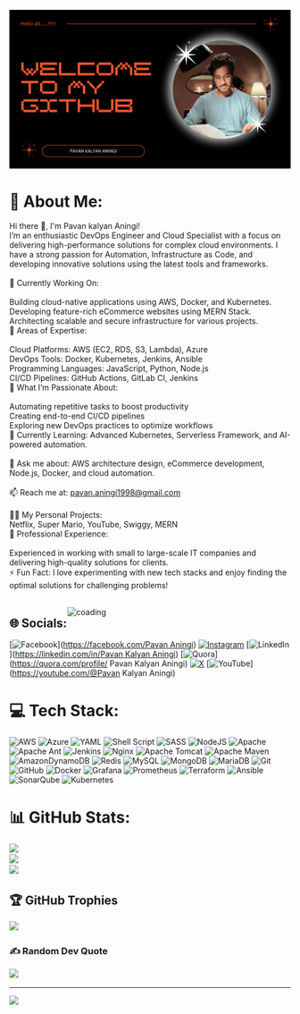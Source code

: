 ![logo](https://github.com/pavananingi/pavananingi/blob/main/Black%20Orange%20Edgy%20Grunge%20Anime%20Game%20Night%20Fandom%20Presentation.png)
# 💫 About Me:
Hi there 👋, I'm Pavan kalyan Aningi!<br>I’m an enthusiastic DevOps Engineer and Cloud Specialist with a focus on delivering high-performance solutions for complex cloud environments. I have a strong passion for Automation, Infrastructure as Code, and developing innovative solutions using the latest tools and frameworks.<br><br>🔭 Currently Working On:<br><br>Building cloud-native applications using AWS, Docker, and Kubernetes.<br>Developing feature-rich eCommerce websites using MERN Stack.<br>Architecting scalable and secure infrastructure for various projects.<br>🌟 Areas of Expertise:<br><br>Cloud Platforms: AWS (EC2, RDS, S3, Lambda), Azure<br>DevOps Tools: Docker, Kubernetes, Jenkins, Ansible<br>Programming Languages: JavaScript, Python, Node.js<br>CI/CD Pipelines: GitHub Actions, GitLab CI, Jenkins<br>🚀 What I’m Passionate About:<br><br>Automating repetitive tasks to boost productivity<br>Creating end-to-end CI/CD pipelines<br>Exploring new DevOps practices to optimize workflows<br>🌱 Currently Learning: Advanced Kubernetes, Serverless Framework, and AI-powered automation.<br><br>💬 Ask me about: AWS architecture design, eCommerce development, Node.js, Docker, and cloud automation.<br><br>📫 Reach me at: pavan.aningi1998@gmail.com<br><br>🧑‍💻 My Personal Projects:<br>Netflix, Super Mario, YouTube, Swiggy, MERN<br>💼 Professional Experience:<br><br>Experienced in working with small to large-scale IT companies and delivering high-quality solutions for clients.<br>⚡ Fun Fact: I love experimenting with new tech stacks and enjoy finding the optimal solutions for challenging problems!<br><br>

<img align="right" alt="coading" width="400" src="https://cdn.dribbble.com/users/720825/screenshots/3253310/slim-jim-_dribbble_-_800x600_.gif">

## 🌐 Socials:
[![Facebook](https://img.shields.io/badge/Facebook-%231877F2.svg?logo=Facebook&logoColor=white)]([https://facebook.com/Pavan Aningi](https://www.facebook.com/profile.php?id=100005783286045&name=xhp_nt__fb__action__open_user)) [![Instagram](https://img.shields.io/badge/Instagram-%23E4405F.svg?logo=Instagram&logoColor=white)](https://instagram.com/pavan_aningi) 
[![LinkedIn](https://www.linkedin.com/in/pavan-kalyan-aningi-60590b299/)]([https://linkedin.com/in/Pavan Kalyan Aningi](https://www.linkedin.com/in/pavan-kalyan-aningi-60590b299/)) [![Quora](https://img.shields.io/badge/Quora-%23B92B27.svg?logo=Quora&logoColor=white)](https://quora.com/profile/ Pavan Kalyan Aningi) [![X](https://img.shields.io/badge/X-black.svg?logo=X&logoColor=white)](https://x.com/@PavanAningi1998) [![YouTube](https://img.shields.io/badge/YouTube-%23FF0000.svg?logo=YouTube&logoColor=white)](https://youtube.com/@Pavan Kalyan Aningi) 

# 💻 Tech Stack:
![AWS](https://img.shields.io/badge/AWS-%23FF9900.svg?style=for-the-badge&logo=amazon-aws&logoColor=white) ![Azure](https://img.shields.io/badge/azure-%230072C6.svg?style=for-the-badge&logo=microsoftazure&logoColor=white) ![YAML](https://img.shields.io/badge/yaml-%23ffffff.svg?style=for-the-badge&logo=yaml&logoColor=151515) ![Shell Script](https://img.shields.io/badge/shell_script-%23121011.svg?style=for-the-badge&logo=gnu-bash&logoColor=white) ![SASS](https://img.shields.io/badge/SASS-hotpink.svg?style=for-the-badge&logo=SASS&logoColor=white) ![NodeJS](https://img.shields.io/badge/node.js-6DA55F?style=for-the-badge&logo=node.js&logoColor=white) ![Apache](https://img.shields.io/badge/apache-%23D42029.svg?style=for-the-badge&logo=apache&logoColor=white) ![Apache Ant](https://img.shields.io/badge/Apache%20Ant-A81C7D?style=for-the-badge&logo=Apache%20Ant&logoColor=white) ![Jenkins](https://img.shields.io/badge/jenkins-%232C5263.svg?style=for-the-badge&logo=jenkins&logoColor=white) ![Nginx](https://img.shields.io/badge/nginx-%23009639.svg?style=for-the-badge&logo=nginx&logoColor=white) ![Apache Tomcat](https://img.shields.io/badge/apache%20tomcat-%23F8DC75.svg?style=for-the-badge&logo=apache-tomcat&logoColor=black) ![Apache Maven](https://img.shields.io/badge/Apache%20Maven-C71A36?style=for-the-badge&logo=Apache%20Maven&logoColor=white) ![AmazonDynamoDB](https://img.shields.io/badge/Amazon%20DynamoDB-4053D6?style=for-the-badge&logo=Amazon%20DynamoDB&logoColor=white) ![Redis](https://img.shields.io/badge/redis-%23DD0031.svg?style=for-the-badge&logo=redis&logoColor=white) ![MySQL](https://img.shields.io/badge/mysql-4479A1.svg?style=for-the-badge&logo=mysql&logoColor=white) ![MongoDB](https://img.shields.io/badge/MongoDB-%234ea94b.svg?style=for-the-badge&logo=mongodb&logoColor=white) ![MariaDB](https://img.shields.io/badge/MariaDB-003545?style=for-the-badge&logo=mariadb&logoColor=white) ![Git](https://img.shields.io/badge/git-%23F05033.svg?style=for-the-badge&logo=git&logoColor=white) ![GitHub](https://img.shields.io/badge/github-%23121011.svg?style=for-the-badge&logo=github&logoColor=white) ![Docker](https://img.shields.io/badge/docker-%230db7ed.svg?style=for-the-badge&logo=docker&logoColor=white) ![Grafana](https://img.shields.io/badge/grafana-%23F46800.svg?style=for-the-badge&logo=grafana&logoColor=white) ![Prometheus](https://img.shields.io/badge/Prometheus-E6522C?style=for-the-badge&logo=Prometheus&logoColor=white) ![Terraform](https://img.shields.io/badge/terraform-%235835CC.svg?style=for-the-badge&logo=terraform&logoColor=white) ![Ansible](https://img.shields.io/badge/ansible-%231A1918.svg?style=for-the-badge&logo=ansible&logoColor=white) ![SonarQube](https://img.shields.io/badge/SonarQube-black?style=for-the-badge&logo=sonarqube&logoColor=4E9BCD) ![Kubernetes](https://img.shields.io/badge/kubernetes-%23326ce5.svg?style=for-the-badge&logo=kubernetes&logoColor=white)
# 📊 GitHub Stats:
![](https://github-readme-stats.vercel.app/api?username=pavananingi&theme=dark&hide_border=false&include_all_commits=true&count_private=false)<br/>
![](https://github-readme-streak-stats.herokuapp.com/?user=pavananingi&theme=dark&hide_border=false)<br/>
![](https://github-readme-stats.vercel.app/api/top-langs/?username=pavananingi&theme=dark&hide_border=false&include_all_commits=true&count_private=false&layout=compact)

## 🏆 GitHub Trophies
![](https://github-profile-trophy.vercel.app/?username=pavananingi&theme=radical&no-frame=false&no-bg=true&margin-w=4)

### ✍️ Random Dev Quote
![](https://quotes-github-readme.vercel.app/api?type=horizontal&theme=radical)

---
[![](https://visitcount.itsvg.in/api?id=pavananingi&icon=0&color=0)](https://visitcount.itsvg.in)

<!-- Proudly created with GPRM ( https://gprm.itsvg.in ) -->
